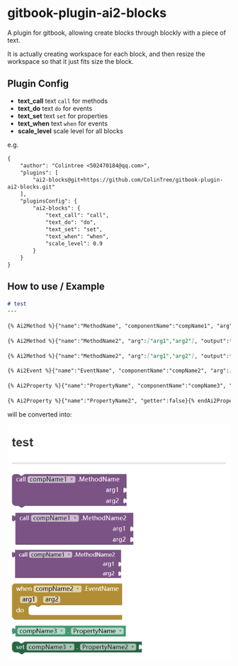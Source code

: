 # gitbook-plugin-ai2-blocks

A plugin for gitbook, allowing create blocks through blockly with a piece of text.

It is actually creating workspace for each block, and then resize the workspace so that it just fits size the block.

## Plugin Config

* **text_call** text `call` for methods
* **text_do**   text `do` for events
* **text_set**  text `set` for properties
* **text_when** text `when` for events
* **scale_level** scale level for all blocks

e.g.

```
{
    "author": "Colintree <502470184@qq.com>",
    "plugins": [
        "ai2-blocks@git+https://github.com/ColinTree/gitbook-plugin-ai2-blocks.git"
    ],
    "pluginsConfig": {
        "ai2-blocks": {
            "text_call": "call",
            "text_do": "do",
            "text_set": "set",
            "text_when": "when",
            "scale_level": 0.9
        }
    }
}
```

## How to use / Example

```markdown
# test
---

{% Ai2Method %}{"name":"MethodName", "componentName":"compName1", "arg":["arg1","arg2"]}{% endAi2Method %}

{% Ai2Method %}{"name":"MethodName2", "arg":["arg1","arg2"], "output":true}{% endAi2Method %}

{% Ai2Method %}{"name":"MethodName2", "arg":["arg1","arg2"], "output":true, "scale":0.9}{% endAi2Method %}

{% Ai2Event %}{"name":"EventName", "componentName":"compName2", "arg":["arg1","arg2"]}{% endAi2Event %}

{% Ai2Property %}{"name":"PropertyName", "componentName":"compName3", "getter":true}{% endAi2Property %}

{% Ai2Property %}{"name":"PropertyName2", "getter":false}{% endAi2Property %}
```

will be converted into:

![](example.png)
